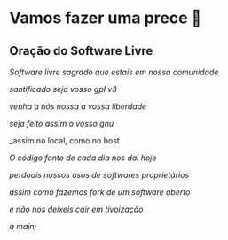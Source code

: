 # Vamos fazer uma prece :pray:

## Oração do Software Livre

_Software livre sagrado que estais em nossa comunidade_

_santificado seja vosso gpl v3_

_venha a nós nossa a vossa liberdade_

_seja feito assim o vosso gnu_

_assim no local, como no host

_O código fonte de cada dia nos dai hoje_

_perdoais nossos usos de softwares proprietários_

_assim como fazemos fork de um software aberto_

_e não nos deixeis cair em tivoização_

_a main;_
